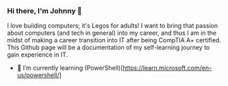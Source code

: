 ### Hi there, I'm Johnny 👋

I love building computers; it's Legos for adults! I want to bring that passion about computers (and tech in general) into my career, and thus I am in the midst of making a career transition into IT after being CompTIA A+ certified. This Github page will be a documentation of my self-learning journey to gain experience in IT.

- 🌱 I’m currently learning (PowerShell)[https://learn.microsoft.com/en-us/powershell/]
<!--
**johnnyh209/johnnyh209** is a ✨ _special_ ✨ repository because its `README.md` (this file) appears on your GitHub profile.

Here are some ideas to get you started:

- 🔭 I’m currently working on ...
- 🌱 I’m currently learning ...
- 👯 I’m looking to collaborate on ...
- 🤔 I’m looking for help with ...
- 💬 Ask me about ...
- 📫 How to reach me: ...
- 😄 Pronouns: ...
- ⚡ Fun fact: ...
-->
